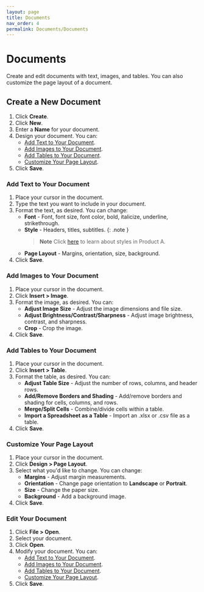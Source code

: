 ```yaml
---
layout: page
title: Documents
nav_order: 4
permalink: Documents/Documents
---
```

# Documents

Create and edit documents with text, images, and tables. You can also customize the page layout of a document.

## Create a New Document

1. Click **Create**.
2. Click **New**.
3. Enter a **Name** for your document.
4. Design your document. You can:
    * [Add Text to Your Document](#add-text-to-your-document).
    * [Add Images to Your Document](#add-images-to-your-document).
    * [Add Tables to Your Document](#add-tables-to-your-document).
    * [Customize Your Page Layout](#customize-your-page-layout).
5. Click **Save**.

### Add Text to Your Document

1. Place your cursor in the document.
2. Type the text you want to include in your document.
3. Format the text, as desired.
   You can change:
    * **Font** - Font, font size, font color, bold, italicize, underline, strikethrough.
    * **Style** - Headers, titles, subtitles.
      {: .note }
      >**Note**
      > Click [here](/portfoliotesting2/Docs/Styles/Styles.md) to learn about styles in Product A.
      >
    * **Page Layout** - Margins, orientation, size, background.
4. Click **Save**.

### Add Images to Your Document

1. Place your cursor in the document.
2. Click **Insert > Image**.
3. Format the image, as desired.
   You can:
    * **Adjust Image Size** - Adjust the image dimensions and file size.
    * **Adjust Brightness/Contrast/Sharpness** - Adjust image brightness, contrast, and sharpness.
    * **Crop** - Crop the image.
4. Click **Save**.

### Add Tables to Your Document

1. Place your cursor in the document.
2. Click **Insert > Table**.
3. Format the table, as desired.
   You can:
    * **Adjust Table Size** - Adjust the number of rows, columns, and header rows.
    * **Add/Remove Borders and Shading** - Add/remove borders and shading for cells, columns, and rows.
    * **Merge/Split Cells** - Combine/divide cells within a table.
    * **Import a Spreadsheet as a Table** - Import an .xlsx or .csv file as a table.
4. Click **Save**.

### Customize Your Page Layout

1. Place your cursor in the document.
2. Click **Design > Page Layout**.
3. Select what you'd like to change.
   You can change:
    * **Margins** - Adjust margin measurements.
    * **Orientation** - Change page orientation to **Landscape** or **Portrait**.
    * **Size** - Change the paper size.
    * **Background** - Add a background image.
4. Click **Save**.

### Edit Your Document

1. Click **File > Open**.
2. Select your document.
3. Click **Open**.
4. Modify your document. You can:
    * [Add Text to Your Document](#add-text-to-your-document).
    * [Add Images to Your Document](#add-images-to-your-document).
    * [Add Tables to Your Document](#add-tables-to-your-document).
    * [Customize Your Page Layout](#customize-your-page-layout).
5. Click **Save**.